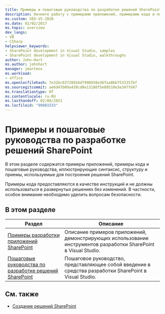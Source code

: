 ```yaml
---
title: Примеры и пошаговые руководства по разработке решений SharePoint | Документация Майкрософт
description: Начните работу с примерами приложений, примерами кода и пошаговыми руководствами, в которых показана разработка SharePoint.
ms.custom: SEO-VS-2020
ms.date: 02/02/2017
ms.topic: overview
dev_langs:
- VB
- CSharp
helpviewer_keywords:
- SharePoint development in Visual Studio, samples
- SharePoint development in Visual Studio, walkthroughs
author: John-Hart
ms.author: johnhart
manager: jmartens
ms.workload:
- office
ms.openlocfilehash: 7e32bc03728916d7990938e36faa8bb7533357bf
ms.sourcegitcommit: ae6d47b09a439cd0e13180f5e89510e3e347fd47
ms.translationtype: HT
ms.contentlocale: ru-RU
ms.lasthandoff: 02/08/2021
ms.locfileid: "99881533"
---
```

# <a name="sharepoint-development-samples-and-walkthroughs"></a>Примеры и пошаговые руководства по разработке решений SharePoint
  В этом разделе содержатся примеры приложений, примеры кода и пошаговые руководства, иллюстрирующие синтаксис, структуру и приемы, используемые для построения решений SharePoint.

 Примеры кода предоставляются в качестве инструкций и не должны использоваться в развернутых решениях без изменений. В частности, особое внимание необходимо уделить вопросам безопасности.

## <a name="in-this-section"></a>В этом разделе

|Раздел|Описание|
|-----------|-----------------|
|[Примеры разработки приложений SharePoint](../sharepoint/sharepoint-development-samples.md)|Описание примеров приложений, демонстрирующих использование инструментов разработки SharePoint в Visual Studio.|
|[Пошаговые руководства по разработке решений SharePoint](../sharepoint/sharepoint-development-walkthroughs.md)|Пошаговое руководство, представляющее собой введение в средства разработки SharePoint в Visual Studio.|

## <a name="see-also"></a>См. также
- [Создание решений SharePoint](../sharepoint/create-sharepoint-solutions.md)
